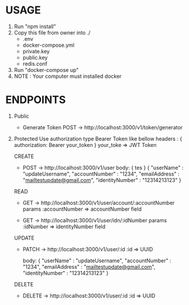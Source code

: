 # USAGE
  1. Run "npm install"
  2. Copy this file from owner into ./ 
     -  .env
     -  docker-compose.yml
     -  private.key
     -  public.key
     -  redis.conf
  3. Run "docker-compose up"
  4. NOTE : 
  Your computer must installed docker

# ENDPOINTS 
1. Public
   - Generate Token
   POST -> http://localhost:3000/v1/token/generator
3. Protected
   Use authorization type Bearer Token
   like bellow
   headers : {
      authorization: Bearer your_token
   }
   your_toke => JWT Token
   
   CREATE
   - POST -> http://localhost:3000/v1/user
     body:
     {
      tes
     }
     {
        "userName" : "updateUsername",
        "accountNumber" : "1234",
        "emailAddress" : "mailtestupdate@gmail.com",
        "identityNumber" : "12314213123" 
     }
     
   READ
   - GET -> http://localhost:3000/v1/user/account/:accountNumber
     params :accountNumber => accountNumber field
     
   - GET -> http://localhost:3000/v1/user/idn/:idNumber
     params :idNumber => identityNumber field
     
   UPDATE
   - PATCH -> http://localhost:3000/v1/user/:id
     :id => UUID
     
     body:
     {
        "userName" : "updateUsername",
        "accountNumber" : "1234",
        "emailAddress" : "mailtestupdate@gmail.com",
        "identityNumber" : "12314213123" 
     }
     
   DELETE
   - DELETE -> http://localhost:3000/v1/user/:id
     :id => UUID
